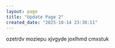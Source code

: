 ```yaml
---
layout: page
title: "Update Page 2"
created_date: "2025-10-14 23:30:11"
---
```


ozetrdv moziepu xjvgyde joxlhmd cmxstuk 
